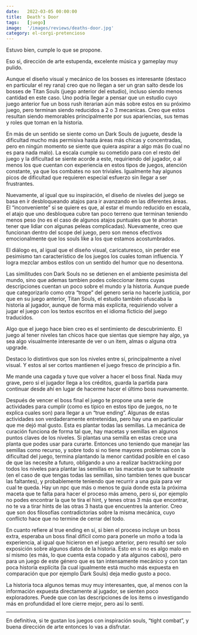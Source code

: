 ```yaml
---
date:   2022-03-05 00:00:00
title:  Death's Door
tags:   [juego]
image:  '/images/reviews/deaths-door.jpg'
category: el-corgi-pretencioso
---
```

Estuvo bien, cumple lo que se propone.

Eso si, dirección de arte estupenda, excelente música y gameplay muy pulido.

Aunque el diseño visual y mecánico de los bosses es interesante (destaco en particular el rey rana) creo que no llegan a ser un gran salto desde los bosses de Titan Souls (juego anterior del estudio), incluso siendo menos cantidad en este caso. Uno podría llegar a pensar que un estudio cuyo juego anterior fue un boss rush iterarian aún más sobre estos en su próximo juego, pero terminan siendo reducidos a 2 o 3 mecanicas. Creo que estos resultan siendo memorables principalmente por sus apariencias, sus temas y roles que toman en la historia.

En más de un sentido se siente como un Dark Souls de juguete, desde la dificultad mucho más permisiva hasta áreas más chicas y concentradas, pero en ningún momento se siente que quiera aspirar a algo más (lo cual no es para nada malo). La escala cumple su cometido para con el resto del juego y la dificultad se siente acorde a este, requiriendo del jugador, o al menos los que cuentan con experiencia en estos tipos de juegos, atención constante, ya que los combates no son triviales. Igualmente hay algunos picos de dificultad que requieren especial esfuerzo sin llegar a ser frustrantes.

Nuevamente, al igual que su inspiración, el diseño de niveles del juego se basa en ir desbloqueando atajos para ir avanzando en las diferentes áreas. El “inconveniente” si se quiere es que, al estar el mundo reducido en escala, el atajo que uno desbloquea cubre tan poco terreno que terminan teniendo menos peso (no es el caso de algunos atajos puntuales que te ahorran tener que lidiar con algunas peleas complicadas). Nuevamente, creo que funcionan dentro del scope del juego, pero son menos efectivos emocionalmente que los souls like a los que estamos acostumbrados.

El diálogo es, al igual que el diseño visual, caricaturesco, sin perder ese pesimismo tan característico de los juegos los cuales toman influencia. Y logra mezclar ambos estilos con un sentido del humor que no desentona.

Las similitudes con Dark Souls no se detienen en el ambiente pesimista del mundo, sino que ademas tambien podes coleccionar items cuyas descripciones cuentan un poco sobre el mundo y la historia. Aunque puede que categorizarlo como otra “trope” del genero seria no hacerle justicia, por que en su juego anterior, Titan Souls, el estudio también ofuscaba la historia al jugador, aunque de forma más explícita, requiriendo volver a jugar el juego con los textos escritos en el idioma ficticio del juego traducidos.

Algo que el juego hace bien creo es el sentimiento de descubrimiento. El juego al tener niveles tan chicos hace que sientas que siempre hay algo, ya sea algo visualmente interesante de ver o un item, almas o alguna otra upgrade.

Destaco lo distintivos que son los niveles entre sí, principalmente a nivel visual. Y estos al ser cortos mantienen el juego fresco de principio a fin.

Me mande una cagada y tuve que volver a hacer el boss final. Nada muy grave, pero si el jugador llega a los créditos, guarda la partida para continuar desde ahí en lugar de hacerme hacer el último boss nuevamente.

Después de vencer el boss final el juego te propone una serie de actividades para cumplir (como es típico en estos tipo de juegos, no te explica cuales son) para llegar a un “true ending”. Algunas de estas actividades son verdaderamente entretenidas, pero hay una en particular que me dejó mal gusto. Esta es plantar todas las semillas. La mecánica de curación funciona de forma tal que, hay macetas y semillas en algunos puntos claves de los niveles. Si plantas una semilla en estas crece una planta que podes usar para curarte. Entonces uno teniendo que manejar las semillas como recurso, y sobre todo si no tiene mayores problemas con la dificultad del juego, termina plantando la menor cantidad posible en el caso de que las necesite a futuro, obligando a uno a realizar backtracking por todos los niveles para plantar las semillas en las macetas que te salteaste (en el caso de que tengas todas las semillas, sino tambien tenes que buscar las faltantes), y probablemente teniendo que recurrir a una guia para ver cual te queda. Hay un npc que más o menos te guia donde esta la próxima maceta que te falta para hacer el proceso más ameno, pero si, por ejemplo no podes encontrar la que te tira el hint, y tenes otras 3 más que encontrar, no te va a tirar hints de las otras 3 hasta que encuentres la anterior. Creo que son dos filosofías contradictorias sobre la misma mecánica, cuyo conflicto hace que no termine de cerrar del todo.

En cuanto refiere al true ending en sí, si bien el proceso incluye un boss extra, esperaba un boss final difícil como para ponerle un moño a toda la experiencia, al igual que hicieron en el juego anterior, pero resultó ser solo exposición sobre algunos datos de la historia. Esto en si no es algo malo en sí mismo (es más, lo que cuenta esta copado y ata algunos cabos), pero para un juego de este género que es tan intensamente mecánico y con tan poca historia explícita (la cual igualmente está mucho más expuesta en comparación que por ejemplo Dark Souls) deja medio gusto a poco.

La historia toca algunos temas muy muy interesantes, que, al menos con la información expuesta directamente al jugador, se sienten poco exploradores. Puede que con las descripciones de los items o investigando más en profundidad el lore cierre mejor, pero así lo sentí.

<hr>

En definitiva, si te gustan los juegos con inspiración souls, “tight combat”, y buena dirección de arte entonces lo vas a disfrutar.
